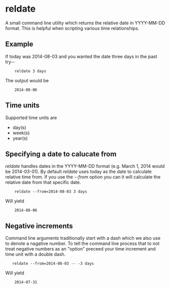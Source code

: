 reldate
=======

A small command line utility which returns the relative date in YYYY-MM-DD format. This is helpful
when scripting various time relationships.

## Example

If today was 2014-08-03 and you wanted the date three days in the past try--

```
    reldate 3 days
```

The output would be 

```
    2014-08-06
```

## Time units

Supported time units are

+ day(s)
+ week(s)
+ year(s)

## Specifying a date to calucate from

_reldate_ handles dates in the YYYY-MM-DD format (e.g. March 1, 2014 would be 2014-03-01).  By default _reldate_ uses today as
the date to calculate relative time from.  If you use the *--from* option you can it will calculate the relative date from that 
specific date. 

```
    reldate --from=2014-08-03 3 days
```

Will yield

```
    2014-08-06
```

## Negative increments

Command line arguments traditionally start with a dash which we also use to denote a nagative number. To tell the command line
process that to not treat negative numbers as an "option" preceed your time increment and time unit with a double dash.

```
   reldate --from=2014-08-03 -- -3 days 
```

Will yield

```
    2014-07-31
```


